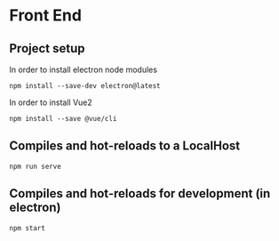 # Front End

## Project setup
In order to install electron node modules
```
npm install --save-dev electron@latest
```
In order to install Vue2
```
npm install --save @vue/cli
```

## Compiles and hot-reloads to a LocalHost
```
npm run serve
```

## Compiles and hot-reloads for development (in electron)
```
npm start
```



